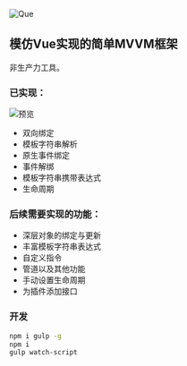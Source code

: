 
![Que](http://static.wittsay.cc/que-logo.png)
## 模仿Vue实现的简单MVVM框架
非生产力工具。

### 已实现：
![预览](http://static.wittsay.cc/que-test1.gif)

 - 双向绑定
 - 模板字符串解析
 - 原生事件绑定
 - 事件解绑
 - 模板字符串携带表达式
 - 生命周期
 
   
### 后续需要实现的功能：
 - 深层对象的绑定与更新
 - 丰富模板字符串表达式
 - 自定义指令
 - 管道以及其他功能
 - 手动设置生命周期
 - 为插件添加接口

### 开发  

```bash
npm i gulp -g
npm i
gulp watch-script
```



